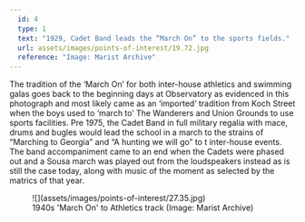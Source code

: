 ```yaml
---
  id: 4
  type: 1
  text: "1929, Cadet Band leads the “March On” to the sports fields."
  url: assets/images/points-of-interest/19.72.jpg
  reference: "Image: Marist Archive"
---
```

The tradition of the ‘March On’ for both inter-house athletics and swimming galas goes back to the beginning days at Observatory as evidenced in this photograph and most likely came as an ‘imported’ tradition from Koch Street when the boys used to ‘march to’ The Wanderers and Union Grounds to use sports facilities. Pre 1975, the Cadet Band in full military regalia with mace, drums and bugles would lead the school in a march to the strains of “Marching to Georgia” and “A hunting we will go” to t inter-house events. The band accompaniment came to an end when the Cadets were phased out and a Sousa march was played out from the loudspeakers instead as is still the case today, along with music of the moment as selected by the matrics of that year. 

<figure>![](assets/images/points-of-interest/27.35.jpg)
  <figcaption>1940s 'March On' to Athletics track (Image: Marist Archive)</figcaption>
</figure>
